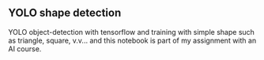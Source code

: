 ## YOLO shape detection
YOLO object-detection with tensorflow and training with simple shape such as triangle, square, v.v...
and this notebook is part of my assignment with an AI course.
